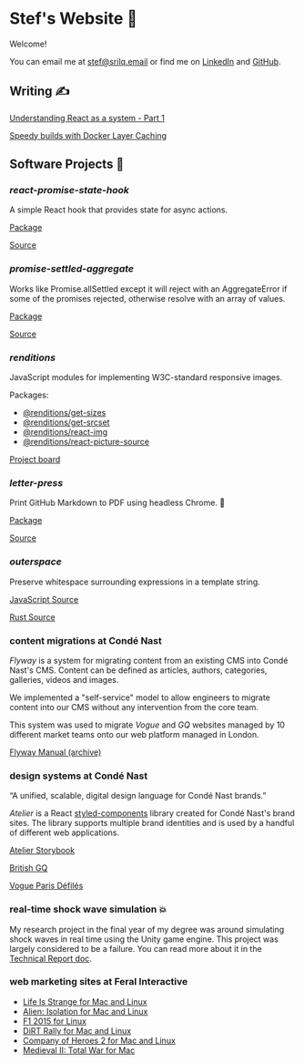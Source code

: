 # Stef's Website 🦖

Welcome!

You can email me at [stef@srilq.email](mailto:stef@srilq.email) or find me on [LinkedIn](https://www.linkedin.com/in/stefee/) and [GitHub](https://www.github.com/stefee).

## Writing ✍️

[Understanding React as a system - Part 1](/post/0003/understanding-react-as-a-system-part-1)

[Speedy builds with Docker Layer Caching](/post/0002/docker-layer-caching)

## Software Projects 🌱

### _react-promise-state-hook_

A simple React hook that provides state for async actions.

[Package](https://www.npmjs.com/package/react-promise-state-hook)

[Source](https://github.com/stefee/react-promise-state-hook)

### _promise-settled-aggregate_

Works like Promise.allSettled except it will reject with an AggregateError if some of the promises rejected, otherwise resolve with an array of values.

[Package](https://www.npmjs.com/package/promise-settled-aggregate)

[Source](https://github.com/stefee/promise-settled-aggregate)

### _renditions_

JavaScript modules for implementing W3C-standard responsive images.

Packages:

- [@renditions/get-sizes](https://github.com/renditions/get-sizes)
- [@renditions/get-srcset](https://github.com/renditions/get-srcset)
- [@renditions/react-img](https://github.com/renditions/react-img)
- [@renditions/react-picture-source](https://github.com/renditions/react-picture-source)

[Project board](https://renditions.dev/project)

### _letter-press_

Print GitHub Markdown to PDF using headless Chrome. 💌

[Package](https://www.npmjs.com/package/letter-press)

[Source](https://github.com/stefee/letter-press)

### _outerspace_

Preserve whitespace surrounding expressions in a template string.

[JavaScript Source](https://github.com/stefee/outerspace)

[Rust Source](https://github.com/stefee/outerspace-rs)

### content migrations at Condé Nast

_Flyway_ is a system for migrating content from an existing CMS into Condé Nast's CMS. Content can be defined as articles, authors, categories, galleries, videos and images.

We implemented a "self-service" model to allow engineers to migrate content into our CMS without any intervention from the core team.

This system was used to migrate _Vogue_ and _GQ_ websites managed by 10 different market teams onto our web platform managed in London.

[Flyway Manual (archive)](https://web.archive.org/web/20200919173414/https://conde-nast-international.gitbook.io/flyway-docs/)

### design systems at Condé Nast

“A unified, scalable, digital design language for Condé Nast brands.”

_Atelier_ is a React [styled-components](https://github.com/styled-components/styled-components) library created for Condé Nast's brand sites. The library supports multiple brand identities and is used by a handful of different web applications.

[Atelier Storybook](http://atelier.prod.cni.digital/)

[British GQ](https://www.gq-magazine.co.uk/)

[Vogue Paris Défilés](https://www.vogue.fr/defiles)

### real-time shock wave simulation 💥

My research project in the final year of my degree was around simulating shock waves in real time using the Unity game engine. This project was largely considered to be a failure. You can read more about it in the [Technical Report doc](https://drive.google.com/file/d/1dPqoEMLLgfVp1GoaMR64fziYLpqxvOWr/view?usp=sharing).

### web marketing sites at Feral Interactive

- [Life Is Strange for Mac and Linux](https://www.feralinteractive.com/en/games/lifeisstrange/)
- [Alien: Isolation for Mac and Linux](https://www.feralinteractive.com/en/games/alienisolation/)
- [F1 2015 for Linux](https://www.feralinteractive.com/en/linux-games/f12015/)
- [DiRT Rally for Mac and Linux](https://www.feralinteractive.com/en/games/dirtrally/)
- [Company of Heroes 2 for Mac and Linux](https://www.feralinteractive.com/en/games/companyofheroes2/)
- [Medieval II: Total War for Mac](https://www.feralinteractive.com/en/mac-games/medieval2/)
